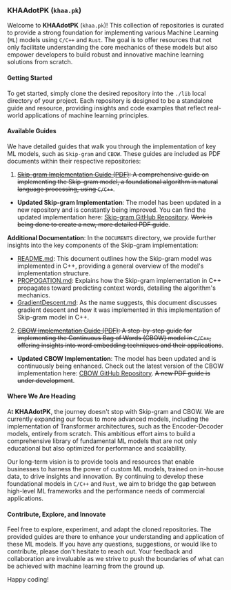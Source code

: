 ### KHAAdotPK (`khaa.pk`)

Welcome to **KHAAdotPK** (`khaa.pk`)! This collection of repositories is curated to provide a strong foundation for implementing various Machine Learning (`ML`) models using `C/C++` and `Rust`. The goal is to offer resources that not only facilitate understanding the core mechanics of these models but also empower developers to build robust and innovative machine learning solutions from scratch.

#### Getting Started

To get started, simply clone the desired repository into the `./lib` local directory of your project. Each repository is designed to be a standalone guide and resource, providing insights and code examples that reflect real-world applications of machine learning principles.

#### Available Guides

We have detailed guides that walk you through the implementation of key ML models, such as `Skip-gram` and `CBOW`. These guides are included as PDF documents within their respective repositories:

1. ~~[Skip-gram Implementation Guide (PDF)](./SkipGramImplementation.pdf): A comprehensive guide on implementing the Skip-gram model, a foundational algorithm in natural language processing, using `C/C++`~~.  
  - **Updated Skip-gram Implementation**: The model has been updated in a new repository and is constantly being improved. You can find the updated implementation here: [Skip-gram GitHub Repository](https://github.com/KHAAdotPK/skip-gram.git). ~~Work is being done to create a new, more detailed PDF guide~~.
  
**Additional Documentation**:
In the `DOCUMENTS` directory, we provide further insights into the key components of the Skip-gram implementation:
  - [README.md](https://github.com/KHAAdotPK/skip-gram/blob/main/DOCUMENTS/README.md): This document outlines how the Skip-gram model was implemented in C++, providing a general overview of the model's implementation structure.
  - [PROPOGATION.md](https://github.com/KHAAdotPK/skip-gram/blob/main/DOCUMENTS/PROPOGATION.md): Explains how the Skip-gram implementation in C++ propagates toward predicting context words, detailing the algorithm's mechanics.
  - [GradientDescent.md](https://github.com/KHAAdotPK/skip-gram/blob/main/DOCUMENTS/GradientDescent.md): As the name suggests, this document discusses gradient descent and how it was implemented in this implementation of Skip-gram model in C++.

2. ~~[CBOW Implementation Guide (PDF)](./StepByStepCBOW.pdf): A step-by-step guide for implementing the Continuous Bag of Words (CBOW) model in `C/C++`, offering insights into word embedding techniques and their applications~~.  
  - **Updated CBOW Implementation**: The model has been updated and is continuously being enhanced. Check out the latest version of the CBOW implementation here: [CBOW GitHub Repository](https://github.com/KHAAdotPK/CBOW.git). ~~A new PDF guide is under development~~.

#### Where We Are Heading

At **KHAAdotPK**, the journey doesn't stop with Skip-gram and CBOW. We are currently expanding our focus to more advanced models, including the implementation of Transformer architectures, such as the Encoder-Decoder models, entirely from scratch. This ambitious effort aims to build a comprehensive library of fundamental ML models that are not only educational but also optimized for performance and scalability.

Our long-term vision is to provide tools and resources that enable businesses to harness the power of custom ML models, trained on in-house data, to drive insights and innovation. By continuing to develop these foundational models in `C/C++` and `Rust`, we aim to bridge the gap between high-level ML frameworks and the performance needs of commercial applications.

#### Contribute, Explore, and Innovate

Feel free to explore, experiment, and adapt the cloned repositories. The provided guides are there to enhance your understanding and application of these ML models. If you have any questions, suggestions, or would like to contribute, please don't hesitate to reach out. Your feedback and collaboration are invaluable as we strive to push the boundaries of what can be achieved with machine learning from the ground up.

Happy coding!
